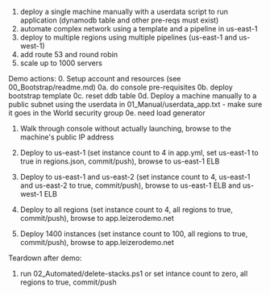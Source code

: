 1. deploy a single machine manually with a userdata script to run application (dynamodb table and other pre-reqs must exist)
2. automate complex network using a template and a pipeline in us-east-1
3. deploy to multiple regions using multiple pipelines (us-east-1 and us-west-1)
4. add route 53 and round robin
5. scale up to 1000 servers

Demo actions:
0. Setup account and resources (see 00_Bootstrap/readme.md)
0a. do console pre-requisites
0b. deploy bootstrap template
0c. reset ddb table
0d. Deploy a machine manually to a public subnet using the userdata in 01_Manual/userdata_app.txt  - make sure it goes in the World security group
0e. need load generator

1. Walk through console without actually launching, browse to the machine's public IP address

2. Deploy to us-east-1 (set instance count to 4 in app.yml, set us-east-1 to true in regions.json, commit/push), browse to us-east-1 ELB

3. Deploy to us-east-1 and us-east-2 (set instance count to 4, us-east-1 and us-east-2 to true, commit/push), browse to us-east-1 ELB and us-west-1 ELB

4. Deploy to all regions (set instance count to 4, all regions to true, commit/push), browse to app.leizerodemo.net

5. Deploy 1400 instances (set instance count to 100, all regions to true, commit/push), browse to app.leizerodemo.net
 
Teardown after demo:
1. run 02_Automated/delete-stacks.ps1 or set intance count to zero, all regions to true, commit/push